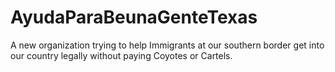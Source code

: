 # AyudaParaBeunaGenteTexas
A new organization trying to help Immigrants at our southern border get into our country legally without paying Coyotes or Cartels.
